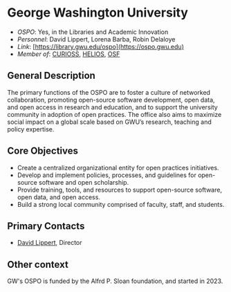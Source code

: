 # George Washington University

- *OSPO*: Yes, in the Libraries and Academic Innovation
- *Personnel*: David Lippert, Lorena Barba, Robin Delaloye
- *Link*: [https://library.gwu.edu/ospo](https://ospo.gwu.edu)
- *Member of*: [CURIOSS](https://curioss.org/), [HELIOS](https://www.heliosopen.org/members), [OSF](https://osf.io/institutions/gwu)

## General Description

The primary functions of the OSPO are to foster a culture of networked collaboration, promoting open-source software development, open data, and open access in research and education, and to support the university community in adoption of open practices.  The office also aims to maximize social impact on a global scale based on GWU’s research, teaching and policy expertise.

## Core Objectives

- Create a centralized organizational entity for open practices initiatives.
- Develop and implement policies, processes, and guidelines for open-source software and open scholarship.
- Provide training, tools, and resources to support open-source software, open data, and open access.
- Build a strong local community comprised of faculty, staff, and students.

## Primary Contacts

- [David Lippert](mailto:david.lippert@gwu.edu), Director

## Other context

GW's OSPO is funded by the Alfrd P. Sloan foundation, and started in 2023.
